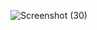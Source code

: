![Screenshot (30)](https://user-images.githubusercontent.com/83472455/144903081-f6ed6497-9904-458b-a9de-5428eea47f68.png)
